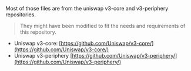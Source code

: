 Most of those files are from the uniswap v3-core and v3-periphery repositories.

> They might have been modified to fit the needs and requirements of this repository.

- Uniswap v3-core: [https://github.com/Uniswap/v3-core/](https://github.com/Uniswap/v3-core/)
- Uniswap v3-periphery [https://github.com/Uniswap/v3-periphery/](https://github.com/Uniswap/v3-periphery/)
